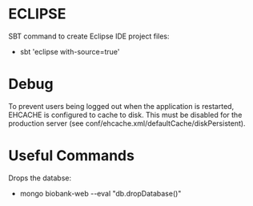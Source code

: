 ECLIPSE
===

SBT command to create Eclipse IDE project files:

* sbt 'eclipse with-source=true'

Debug
====

To prevent users being logged out when the application is restarted, EHCACHE is configured to
cache to disk. This must be disabled for the production server
(see conf/ehcache.xml/defaultCache/diskPersistent).

Useful Commands
===

Drops the databse:

* mongo biobank-web --eval "db.dropDatabase()"
